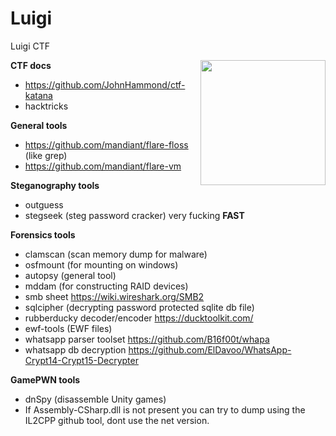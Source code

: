 # Luigi
Luigi CTF

<img align="right" src="https://user-images.githubusercontent.com/35840617/143084494-02a037a4-2d21-4a07-afd1-43b8e9b3cad7.png" width="200">


**CTF docs**
- https://github.com/JohnHammond/ctf-katana
- hacktricks

**General tools**
- https://github.com/mandiant/flare-floss (like grep)
- https://github.com/mandiant/flare-vm

**Steganography tools**
- outguess
- stegseek (steg password cracker) very fucking **FAST**


**Forensics tools**
- clamscan (scan memory dump for malware)
- osfmount (for mounting on windows)
- autopsy  (general tool)
- mddam	(for constructing RAID devices)
- smb sheet https://wiki.wireshark.org/SMB2
- sqlcipher (decrypting password protected sqlite db file)
- rubberducky decoder/encoder https://ducktoolkit.com/
- ewf-tools (EWF files)
- whatsapp parser toolset https://github.com/B16f00t/whapa
- whatsapp db decryption https://github.com/ElDavoo/WhatsApp-Crypt14-Crypt15-Decrypter

**GamePWN tools**
- dnSpy (disassemble Unity games)
- If Assembly-CSharp.dll is not present you can try to dump using the IL2CPP github tool, dont use the net version.
